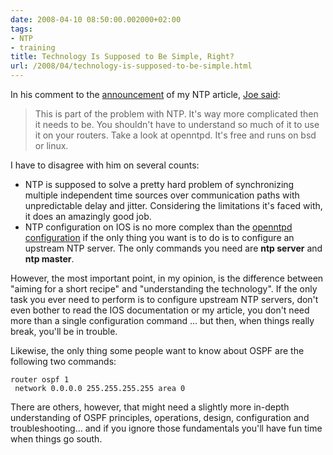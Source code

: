 ```yaml
---
date: 2008-04-10 08:50:00.002000+02:00
tags:
- NTP
- training
title: Technology Is Supposed to Be Simple, Right?
url: /2008/04/technology-is-supposed-to-be-simple.html
---
```

In his comment to the [announcement](https://blog.ipspace.net/2008/04/cisco-ios-ntp-essentials.html) of my NTP article, [Joe said](https://blog.ipspace.net/2008/04/cisco-ios-ntp-essentials.html#2435803387271874058):

> This is part of the problem with NTP. It\'s way more complicated then it needs to be. You shouldn\'t have to understand so much of it to use it on your routers. Take a look at openntpd. It\'s free and runs on bsd or linux.

I have to disagree with him on several counts:
<!--more-->
-   NTP is supposed to solve a pretty hard problem of synchronizing multiple independent time sources over communication paths with unpredictable delay and jitter. Considering the limitations it\'s faced with, it does an amazingly good job.
-   NTP configuration on IOS is no more complex than the [openntpd configuration](http://www.openbsd.org/cgi-bin/man.cgi?query=ntpd.conf) if the only thing you want is to do is to configure an upstream NTP server. The only commands you need are **ntp server** and **ntp master**.

However, the most important point, in my opinion, is the difference between \"aiming for a short recipe\" and \"understanding the technology\". If the only task you ever need to perform is to configure upstream NTP servers, don\'t even bother to read the IOS documentation or my article, you don\'t need more than a single configuration command ... but then, when things really break, you\'ll be in trouble.

Likewise, the only thing some people want to know about OSPF are the following two commands:

``` {.code}
router ospf 1
 network 0.0.0.0 255.255.255.255 area 0
```

There are others, however, that might need a slightly more in-depth understanding of OSPF principles, operations, design, configuration and troubleshooting... and if you ignore those fundamentals you'll have fun time when things go south.